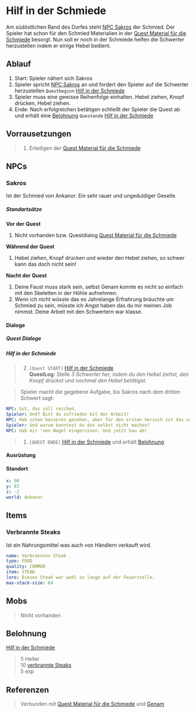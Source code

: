 # Hilf in der Schmiede

Am südöstlichen Rand des Dorfes steht [NPC Sakros](#Sakros) der Schmied. Der Spieler hat schon für den Schmied Materialien in der [Quest Material für die Schmiede](../2-der-schmied/README.md) besorgt. Nun soll er noch in der Schmiede helfen die Schwerter herzustellen indem er einige Hebel bedient.

## Ablauf

1. Start: Spieler nähert sich Sakros
2. Spieler spricht [NPC Sakros](#Sakros) an und fordert den Spieler auf die Schwerter herzustellen `Questbeginn` [Hilf in der Schmiede](#Hilf-in-der-Schmiede)
3. Spieler muss eine gewisse Reihenfolge einhalten. Hebel ziehen, Knopf drücken, Hebel ziehen.
4. Ende: Nach erfolgreichen betätigen schließt der Spieler die Quest ab und erhält eine [Belohnung](#Belohnung) `Questende` [Hilf in der Schmiede](#Hilf-in-der-Schmiede)

## Vorrausetzungen

> 1. Erledigen der [Quest Material für die Schmiede](../2-der-schmied/REAMDE.md) 

## NPCs

### Sakros

Ist der Schmied von Ankanor. Ein sehr rauer und ungeduldiger Geselle.

##### Standartsätze  

**Vor der Quest**  
1. Nicht vorhanden bzw. Questdialog [Quest Material für die Schmiede](../2-der-schmied/REAMDE.md) 

**Während der Quest**  
1. Hebel ziehen, Knopf drücken und wieder den Hebel ziehen, so schwer kann das doch nicht sein!

**Nacht der Quest**  
1. Deine Faust muss stark sein, selbst Genam konnte es nicht so einfach mit den Skeletten in der Höhle aufnehmen.  
2. Wenn ich nicht wüsste das es Jahrelange Erfrahrung bräuchte um Schmied zu sein, müsste ich Angst haben das du mir meinen Job nimmst. Deine Arbeit mit den Schwertern war klasse.
    
#### Dialoge

##### Quest Dialoge

##### Hilf in der Schmiede

> 2. `[Quest START]` [Hilf in der Schmiede](#Hilf-in-der-Schmiede)  
**QuestLog:** *Stelle 3 Schwerter her, indem du den Hebel ziehst, den Knopf drückst und nochmal den Hebel betätigst.*

> Spieler macht die gegebene Aufgabe, bis Sakros nach dem dritten Schwert sagt:

```yml
NPC: Gut, das soll reichen.
Spieler: Und? Bist du zufrieden mit der Arbeit?
NPC: Hab schon besseres gesehen, aber für den ersten Versuch ist das schon recht gut.
Spieler: Und warum konntest du das selbst nicht machen?
NPC: Hab mir 'nen Nagel eingerissen. Und jetzt hau ab!
```

> 1. `[QUEST ENDE]` [Hilf in der Schmiede](#Hilf-in-der-Schmiede) und erhält [Belohnung](#Belohnung)


#### Ausrüstung

#### Standort

```yml
x: 90
y: 83
z: -2
world: Ankanor
```

## Items

### Verbrannte Steaks

Ist ein Nahrungsmittel was auch von Händlern verkauft wird.

```yml
name: Verbranntes Steak
type: FOOD
quality: COMMON
item: STEAK
lore: Dieses Steak war wohl zu lange auf der Feuerstelle.
max-stack-size: 64
```

## Mobs

> Nicht vorhanden

## Belohnung

[Hilf in der Schmiede](#Hilf-in-der-Schmiede)
> 5 Heller  
> 10 [verbrannte Steaks](#Verbrannte-Steaks)  
> 5 exp

## Referenzen

> Verbunden mit [Quest Material für die Schmiede](../2-der-schmied/README.md) und [Genam](../3-skelette-in-der-hoehle/README.md)